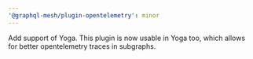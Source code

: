 ```yaml
---
'@graphql-mesh/plugin-opentelemetry': minor
---
```


Add support of Yoga. This plugin is now usable in Yoga too, which allows for better opentelemetry traces in subgraphs.
